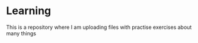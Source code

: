 # Learning
This is a repository where I am uploading files with practise exercises about many things 
